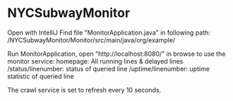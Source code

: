 # NYCSubwayMonitor

Open with IntelliJ
Find file "MonitorApplication.java" in following path: /NYCSubwayMonitor/Monitor/src/main/java/org/example/

Run MonitorApplication, open "http://localhost:8080/" in browse to use the monitor service:
homepage: All running lines & delayed lines
/status/linenumber: status of queried line
/uptime/linenumber: uptime statistic of queried line

The crawl service is set to refresh every 10 seconds.